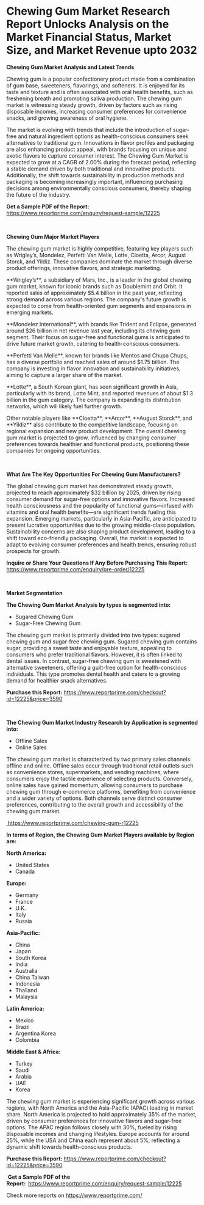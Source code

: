 <p><h1>Chewing Gum Market Research Report Unlocks Analysis on the Market Financial Status, Market Size, and Market Revenue upto 2032</h1></p><p><strong>Chewing Gum Market Analysis and Latest Trends</strong></p>
<p><p>Chewing gum is a popular confectionery product made from a combination of gum base, sweeteners, flavorings, and softeners. It is enjoyed for its taste and texture and is often associated with oral health benefits, such as freshening breath and promoting saliva production. The chewing gum market is witnessing steady growth, driven by factors such as rising disposable incomes, increasing consumer preferences for convenience snacks, and growing awareness of oral hygiene. </p><p>The market is evolving with trends that include the introduction of sugar-free and natural ingredient options as health-conscious consumers seek alternatives to traditional gum. Innovations in flavor profiles and packaging are also enhancing product appeal, with brands focusing on unique and exotic flavors to capture consumer interest. The Chewing Gum Market is expected to grow at a CAGR of 2.00% during the forecast period, reflecting a stable demand driven by both traditional and innovative products. Additionally, the shift towards sustainability in production methods and packaging is becoming increasingly important, influencing purchasing decisions among environmentally conscious consumers, thereby shaping the future of the industry.</p></p>
<p><strong>Get a Sample PDF of the Report:&nbsp;</strong> <a href="https://www.reportprime.com/enquiry/request-sample/12225?utm_campaign=2488&utm_medium=2&utm_source=Github&utm_content=ia&utm_term=18032025&utm_id=chewing-gum">https://www.reportprime.com/enquiry/request-sample/12225</a></p>
<p>&nbsp;</p>
<p><strong>Chewing Gum Major Market Players</strong></p>
<p><p>The chewing gum market is highly competitive, featuring key players such as Wrigley’s, Mondelez, Perfetti Van Melle, Lotte, Cloetta, Arcor, August Storck, and Yildiz. These companies dominate the market through diverse product offerings, innovative flavors, and strategic marketing.</p><p>**Wrigley’s**, a subsidiary of Mars, Inc., is a leader in the global chewing gum market, known for iconic brands such as Doublemint and Orbit. It reported sales of approximately $5.4 billion in the past year, reflecting strong demand across various regions. The company's future growth is expected to come from health-oriented gum segments and expansions in emerging markets.</p><p>**Mondelez International**, with brands like Trident and Eclipse, generated around $26 billion in net revenue last year, including its chewing gum segment. Their focus on sugar-free and functional gums is anticipated to drive future market growth, catering to health-conscious consumers.</p><p>**Perfetti Van Melle**, known for brands like Mentos and Chupa Chups, has a diverse portfolio and reached sales of around $1.75 billion. The company is investing in flavor innovation and sustainability initiatives, aiming to capture a larger share of the market.</p><p>**Lotte**, a South Korean giant, has seen significant growth in Asia, particularly with its brand, Lotte Mint, and reported revenues of about $1.3 billion in the gum category. The company is expanding its distribution networks, which will likely fuel further growth.</p><p>Other notable players like **Cloetta**, **Arcor**, **August Storck**, and **Yildiz** also contribute to the competitive landscape, focusing on regional expansion and new product development. The overall chewing gum market is projected to grow, influenced by changing consumer preferences towards healthier and functional products, positioning these companies for ongoing opportunities.</p></p>
<p>&nbsp;</p>
<p><strong>What Are The Key Opportunities For Chewing Gum Manufacturers?</strong></p>
<p><p>The global chewing gum market has demonstrated steady growth, projected to reach approximately $32 billion by 2025, driven by rising consumer demand for sugar-free options and innovative flavors. Increased health consciousness and the popularity of functional gums—infused with vitamins and oral health benefits—are significant trends fueling this expansion. Emerging markets, particularly in Asia-Pacific, are anticipated to present lucrative opportunities due to the growing middle-class population. Sustainability concerns are also shaping product development, leading to a shift toward eco-friendly packaging. Overall, the market is expected to adapt to evolving consumer preferences and health trends, ensuring robust prospects for growth.</p></p>
<p><strong>Inquire or Share Your Questions If Any Before Purchasing This Report:</strong> <a href="https://www.reportprime.com/enquiry/pre-order/12225?utm_campaign=2488&utm_medium=2&utm_source=Github&utm_content=ia&utm_term=18032025&utm_id=chewing-gum">https://www.reportprime.com/enquiry/pre-order/12225</a></p>
<p>&nbsp;</p>
<p><strong>Market Segmentation</strong></p>
<p><strong>The Chewing Gum Market Analysis by types is segmented into:</strong></p>
<p><ul><li>Sugared Chewing Gum</li><li>Sugar-Free Chewing Gum</li></ul></p>
<p><p>The chewing gum market is primarily divided into two types: sugared chewing gum and sugar-free chewing gum. Sugared chewing gum contains sugar, providing a sweet taste and enjoyable texture, appealing to consumers who prefer traditional flavors. However, it is often linked to dental issues. In contrast, sugar-free chewing gum is sweetened with alternative sweeteners, offering a guilt-free option for health-conscious individuals. This type promotes dental health and caters to a growing demand for healthier snack alternatives.</p></p>
<p><strong>Purchase this Report:&nbsp;</strong><a href="https://www.reportprime.com/checkout?id=12225&price=3590&utm_campaign=2488&utm_medium=2&utm_source=Github&utm_content=ia&utm_term=18032025&utm_id=chewing-gum">https://www.reportprime.com/checkout?id=12225&price=3590</a></p>
<p>&nbsp;</p>
<p><strong>The Chewing Gum Market Industry Research by Application is segmented into:</strong></p>
<p><ul><li>Offline Sales</li><li>Online Sales</li></ul></p>
<p><p>The chewing gum market is characterized by two primary sales channels: offline and online. Offline sales occur through traditional retail outlets such as convenience stores, supermarkets, and vending machines, where consumers enjoy the tactile experience of selecting products. Conversely, online sales have gained momentum, allowing consumers to purchase chewing gum through e-commerce platforms, benefiting from convenience and a wider variety of options. Both channels serve distinct consumer preferences, contributing to the overall growth and accessibility of the chewing gum market.</p></p>
<p><a href="https://www.reportprime.com/chewing-gum-r12225?utm_campaign=2488&utm_medium=2&utm_source=Github&utm_content=ia&utm_term=18032025&utm_id=chewing-gum">&nbsp;https://www.reportprime.com/chewing-gum-r12225</a></p>
<p><strong>In terms of Region, the Chewing Gum Market Players available by Region are:</strong></p>
<p>
    <p> <strong> North America: </strong>
        <ul>
            <li>United States</li>
            <li>Canada</li>
        </ul>
        </p> 
    <p> <strong> Europe: </strong>
        <ul>
            <li>Germany</li>
            <li>France</li>
            <li>U.K.</li>
            <li>Italy</li>
            <li>Russia</li>
        </ul>
        </p> 
    <p> <strong> Asia-Pacific: </strong>
        <ul>
            <li>China</li>
            <li>Japan</li>
            <li>South Korea</li>
            <li>India</li>
            <li>Australia</li>
            <li>China Taiwan</li>
            <li>Indonesia</li>
            <li>Thailand</li>
            <li>Malaysia</li>
        </ul>
        </p> 
    <p> <strong> Latin America: </strong>
        <ul>
            <li>Mexico</li>
            <li>Brazil</li>
            <li>Argentina Korea</li>
            <li>Colombia</li>
        </ul>
        </p> 
    <p> <strong> Middle East & Africa: </strong>
        <ul>
            <li>Turkey</li>
            <li>Saudi</li>
            <li>Arabia</li>
            <li>UAE</li>
            <li>Korea</li>
        </ul>
    </p>
    </p>
<p><p>The chewing gum market is experiencing significant growth across various regions, with North America and the Asia-Pacific (APAC) leading in market share. North America is projected to hold approximately 35% of the market, driven by consumer preferences for innovative flavors and sugar-free options. The APAC region follows closely with 30%, fueled by rising disposable incomes and changing lifestyles. Europe accounts for around 25%, while the USA and China each represent about 5%, reflecting a dynamic shift towards health-conscious products.</p></p>
<p><strong>Purchase this Report: </strong><a href="https://www.reportprime.com/checkout?id=12225&price=3590&utm_campaign=2488&utm_medium=2&utm_source=Github&utm_content=ia&utm_term=18032025&utm_id=chewing-gum">https://www.reportprime.com/checkout?id=12225&price=3590</a></p>
<p>&nbsp;<strong>Get a Sample PDF of the Report:&nbsp;&nbsp;</strong><a href="https://www.reportprime.com/enquiry/request-sample/12225?utm_campaign=2488&utm_medium=2&utm_source=Github&utm_content=ia&utm_term=18032025&utm_id=chewing-gum">https://www.reportprime.com/enquiry/request-sample/12225</a></p>
<p><strong></strong></p>
<p>Check more reports on <a href="https://www.reportprime.com/?utm_campaign=2488&utm_medium=2&utm_source=Github&utm_content=ia&utm_term=18032025&utm_id=chewing-gum">https://www.reportprime.com/</a></p>